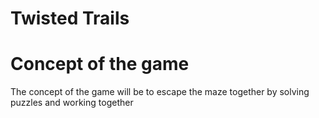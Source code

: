 # Twisted Trails

# Concept of the game
The concept of the game will be to escape the maze together by solving puzzles and working together